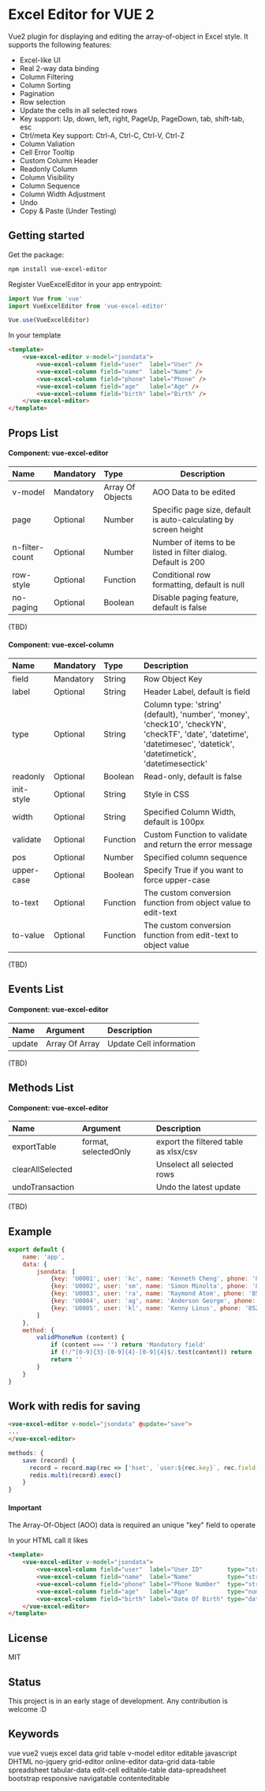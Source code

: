 # Excel Editor for VUE 2

Vue2 plugin for displaying and editing the array-of-object in Excel style. It supports the following features:

- Excel-like UI
- Real 2-way data binding
- Column Filtering
- Column Sorting
- Pagination
- Row selection
- Update the cells in all selected rows
- Key support: Up, down, left, right, PageUp, PageDown, tab, shift-tab, esc
- Ctrl/meta Key support: Ctrl-A, Ctrl-C, Ctrl-V, Ctrl-Z
- Column Valiation
- Cell Error Tooltip
- Custom Column Header
- Readonly Column
- Column Visibility
- Column Sequence
- Column Width Adjustment
- Undo
- Copy & Paste (Under Testing)

## Getting started

Get the package:
```bash
npm install vue-excel-editor
```

Register VueExcelEditor in your app entrypoint:
```js
import Vue from 'vue'
import VueExcelEditor from 'vue-excel-editor'

Vue.use(VueExcelEditor)
```

In your template
```html
<template>
    <vue-excel-editor v-model="jsondata">
        <vue-excel-column field="user"  label="User" />
        <vue-excel-column field="name"  label="Name" />
        <vue-excel-column field="phone" label="Phone" />
        <vue-excel-column field="age"   label="Age" />
        <vue-excel-column field="birth" label="Birth" />
    </vue-excel-editor>
</template>

```

## Props List

#### Component: vue-excel-editor
| Name           | Mandatory | Type              | Description |
| :---           | :---      | :---              | ---         |
| v-model        | Mandatory | Array Of Objects  | AOO Data to be edited | 
| page           | Optional  | Number            | Specific page size, default is auto-calculating by screen height |
| n-filter-count | Optional  | Number            | Number of items to be listed in filter dialog. Default is 200 |
| row-style      | Optional  | Function          | Conditional row formatting, default is null |
| no-paging      | Optional  | Boolean           | Disable paging feature, default is false |

(TBD)

#### Component: vue-excel-column
| Name         | Mandatory | Type     | Description |
| :---         | :---      | :---     | :---        |
| field        | Mandatory | String   | Row Object Key |
| label        | Optional  | String   | Header Label, default is field |
| type         | Optional  | String   | Column type: 'string' (default), 'number', 'money', 'check10', 'checkYN', 'checkTF', 'date', 'datetime', 'datetimesec', 'datetick', 'datetimetick', 'datetimesectick' |
| readonly     | Optional  | Boolean  | Read-only, default is false |
| init-style   | Optional  | String   | Style in CSS |
| width        | Optional  | String   | Specified Column Width, default is 100px |
| validate     | Optional  | Function | Custom Function to validate and return the error message |
| pos          | Optional  | Number   | Specified column sequence |
| upper-case   | Optional  | Boolean  | Specify True if you want to force upper-case |
| to-text      | Optional  | Function | The custom conversion function from object value to edit-text |
| to-value     | Optional  | Function | The custom conversion function from edit-text to object value |

(TBD)

## Events List

#### Component: vue-excel-editor
| Name             | Argument          | Description |
| :---             | :---              | :---        |
| update           | Array Of Array    | Update Cell information |

(TBD)

## Methods List

#### Component: vue-excel-editor
| Name             | Argument             | Description |
| :---             | :---                 | :---        |
| exportTable      | format, selectedOnly | export the filtered table as xlsx/csv |
| clearAllSelected |                      | Unselect all selected rows |
| undoTransaction  |                      | Undo the latest update |

(TBD)

## Example

```js
export default {
    name: 'app',
    data: {
        jsondata: [
            {key: 'U0001', user: 'kc', name: 'Kenneth Cheng', phone: '852-1234-5678', age: 25, birth: '1997-07-01'},
            {key: 'U0002', user: 'sm', name: 'Simon Minolta', phone: '852-1234-5682', age: 20, birth: '1999-11-12'},
            {key: 'U0003', user: 'ra', name: 'Raymond Atom', phone: '852-1234-5683', age: 18, birth: '2000-06-11'},
            {key: 'U0004', user: 'ag', name: 'Anderson George', phone: '852-1234-5684', age: 22, birth: '2002-08-01'},
            {key: 'U0005', user: 'kl', name: 'Kenny Linus', phone: '852-1234-5685', age: 29, birth: '1990-09-01'}
        ]
    },
    method: {
        validPhoneNum (content) {
            if (content === '') return 'Mandatory field'
            if (!/^[0-9]{3}-[0-9]{4}-[0-9]{4}$/.test(content)) return 'Invalid Phone Number'
            return ''
        }
    }
}
```

## Work with redis for saving

```html
<vue-excel-editor v-model="jsondata" @update="save">
...
</vue-excel-editor>
```
```js
methods: {
    save (record) {
      record = record.map(rec => ['hset', `user:${rec.key}`, rec.field, rec.newVal])
      redis.multi(record).exec()
    }
}
```

#### Important
The Array-Of-Object (AOO) data is required an unique "key" field to operate

In your HTML call it likes

```html
<template>
    <vue-excel-editor v-model="jsondata">
        <vue-excel-column field="user"  label="User ID"       type="string" width="80px" readonly />
        <vue-excel-column field="name"  label="Name"          type="string" width="150px" />
        <vue-excel-column field="phone" label="Phone Number"  type="string" width="130px" :validate="validPhoneNum" />
        <vue-excel-column field="age"   label="Age"           type="number" width="70px" />
        <vue-excel-column field="birth" label="Date Of Birth" type="date"   width="80px" />
    </vue-excel-editor>
</template>
```

## License
MIT

## Status
This project is in an early stage of development. Any contribution is welcome :D

## Keywords
vue vue2 vuejs excel data grid table v-model editor editable javascript DHTML no-jquery grid-editor online-editor data-grid data-table spreadsheet tabular-data edit-cell editable-table data-spreadsheet bootstrap responsive navigatable contenteditable
